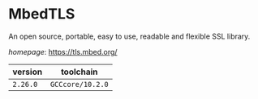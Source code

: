 # MbedTLS

An open source, portable, easy to use, readable and flexible SSL library.

*homepage*: <https://tls.mbed.org/>

version | toolchain
--------|----------
``2.26.0`` | ``GCCcore/10.2.0``
